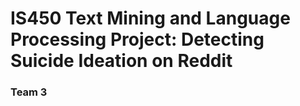 # IS450 Text Mining and Language Processing Project: Detecting Suicide Ideation on Reddit
### Team 3
